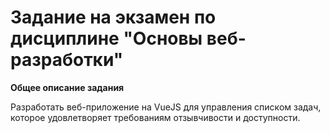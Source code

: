 Задание на экзамен по дисциплине "Основы веб-разработки"
======================

**Общее описание задания**

Разработать веб-приложение на VueJS для управления списком задач, которое удовлетворяет
требованиям отзывчивости и доступности.


